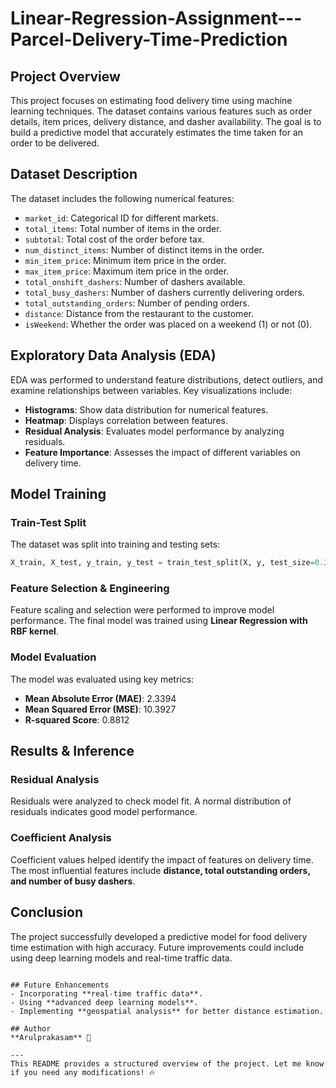 # Linear-Regression-Assignment---Parcel-Delivery-Time-Prediction


## Project Overview
This project focuses on estimating food delivery time using machine learning techniques. The dataset contains various features such as order details, item prices, delivery distance, and dasher availability. The goal is to build a predictive model that accurately estimates the time taken for an order to be delivered.

## Dataset Description
The dataset includes the following numerical features:
- `market_id`: Categorical ID for different markets.
- `total_items`: Total number of items in the order.
- `subtotal`: Total cost of the order before tax.
- `num_distinct_items`: Number of distinct items in the order.
- `min_item_price`: Minimum item price in the order.
- `max_item_price`: Maximum item price in the order.
- `total_onshift_dashers`: Number of dashers available.
- `total_busy_dashers`: Number of dashers currently delivering orders.
- `total_outstanding_orders`: Number of pending orders.
- `distance`: Distance from the restaurant to the customer.
- `isWeekend`: Whether the order was placed on a weekend (1) or not (0).

## Exploratory Data Analysis (EDA)
EDA was performed to understand feature distributions, detect outliers, and examine relationships between variables. Key visualizations include:
- **Histograms**: Show data distribution for numerical features.
- **Heatmap**: Displays correlation between features.
- **Residual Analysis**: Evaluates model performance by analyzing residuals.
- **Feature Importance**: Assesses the impact of different variables on delivery time.

## Model Training
### Train-Test Split
The dataset was split into training and testing sets:
```python
X_train, X_test, y_train, y_test = train_test_split(X, y, test_size=0.2, random_state=42)
```

### Feature Selection & Engineering
Feature scaling and selection were performed to improve model performance. The final model was trained using **Linear Regression with RBF kernel**.

### Model Evaluation
The model was evaluated using key metrics:
- **Mean Absolute Error (MAE)**: 2.3394
- **Mean Squared Error (MSE)**: 10.3927
- **R-squared Score**: 0.8812

## Results & Inference
### Residual Analysis
Residuals were analyzed to check model fit. A normal distribution of residuals indicates good model performance.

### Coefficient Analysis
Coefficient values helped identify the impact of features on delivery time. The most influential features include **distance, total outstanding orders, and number of busy dashers**.

## Conclusion
The project successfully developed a predictive model for food delivery time estimation with high accuracy. Future improvements could include using deep learning models and real-time traffic data.

   ```

## Future Enhancements
- Incorporating **real-time traffic data**.
- Using **advanced deep learning models**.
- Implementing **geospatial analysis** for better distance estimation.

## Author
**Arulprakasam** 🚀

---
This README provides a structured overview of the project. Let me know if you need any modifications! 🔥
